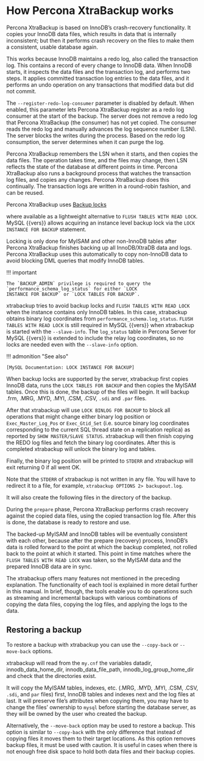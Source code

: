 # How Percona XtraBackup works

Percona XtraBackup is based on InnoDB’s crash-recovery functionality.
It copies your InnoDB data files, which results in data that is internally
inconsistent; but then it performs crash recovery on the files to make them a
consistent, usable database again.

This works because InnoDB maintains a redo log, also called the transaction
log. This contains a record of every change to InnoDB data. When InnoDB
starts, it inspects the data files and the transaction log, and performs two
steps. It applies committed transaction log entries to the data files, and it
performs an undo operation on any transactions that modified data but did not
commit.

The `--register-redo-log-consumer` parameter is disabled by default. When enabled, this parameter lets Percona XtraBackup register as a redo log consumer at the start of the backup. The server does not remove a redo log that Percona XtraBackup (the consumer) has not yet copied. The consumer reads the redo log and manually advances the log sequence number (LSN). The server blocks the writes during the process. Based on the redo log consumption, the server determines when it can purge the log.  

Percona XtraBackup remembers the LSN when it starts, and then copies the data files. The operation takes time, and the files may change, then LSN reflects the state of the database at different points in time. Percona XtraBackup also runs a background process that watches the transaction log files, and copies any changes. Percona XtraBackup does this continually. The transaction logs are written in a round-robin fashion, and can be reused.

Percona XtraBackup uses [Backup locks]

where available as a lightweight alternative to `FLUSH TABLES WITH READ
LOCK`. MySQL {{vers}} allows
acquiring an instance level backup lock via the `LOCK INSTANCE FOR BACKUP`
statement.

Locking is only done for MyISAM and other non-InnoDB tables
after Percona XtraBackup finishes backing up all InnoDB/XtraDB data and
logs. Percona XtraBackup uses this automatically to copy non-InnoDB data to
avoid blocking DML queries that modify InnoDB tables.

!!! important
   
    The `BACKUP_ADMIN` privilege is required to query the 
    `performance_schema_log_status` for either `LOCK 
    INSTANCE FOR BACKUP` or `LOCK TABLES FOR BACKUP`.

xtrabackup tries to avoid backup locks and `FLUSH TABLES WITH READ LOCK`
when the instance contains only InnoDB tables. In this case, xtrabackup
obtains binary log coordinates from `performance_schema.log_status`. `FLUSH
TABLES WITH READ LOCK` is still required in MySQL {{vers}} when xtrabackup is
started with the `--slave-info`. The `log_status` table in Percona
Server for MySQL {{vers}} is extended to include the relay log coordinates, so no locks are
needed even with the `--slave-info` option.

!!! admonition "See also"

    [MySQL Documentation: LOCK INSTANCE FOR BACKUP]

When backup locks are supported by the server, xtrabackup first copies
InnoDB data, runs the `LOCK TABLES FOR BACKUP` and then copies the MyISAM
tables. Once this is done, the backup of the files will
begin. It will backup .frm, .MRG, .MYD, .MYI, .CSM,
.CSV, `.sdi` and `.par` files.

After that xtrabackup will use `LOCK BINLOG FOR BACKUP` to block all
operations that might change either binary log position or
`Exec_Master_Log_Pos` or `Exec_Gtid_Set` (i.e. source binary log coordinates
corresponding to the current SQL thread state on a replication replica) as
reported by `SHOW MASTER/SLAVE STATUS`. xtrabackup will then finish copying
the REDO log files and fetch the binary log coordinates. After this is completed
xtrabackup will unlock the binary log and tables.

Finally, the binary log position will be printed to `STDERR` and xtrabackup
will exit returning 0 if all went OK.

Note that the `STDERR` of xtrabackup is not written in any file. You will
have to redirect it to a file, for example, `xtrabackup OPTIONS 2> backupout.log`.

It will also create the following files in the
directory of the backup.

During the `prepare` phase, Percona XtraBackup performs crash recovery against
the copied data files, using the copied transaction log file. After this is
done, the database is ready to restore and use.

The backed-up MyISAM and InnoDB tables will be eventually consistent with
each other, because after the prepare (recovery) process, InnoDB’s data is
rolled forward to the point at which the backup completed, not rolled back to
the point at which it started. This point in time matches where the `FLUSH
TABLES WITH READ LOCK` was taken, so the MyISAM data and the prepared
InnoDB data are in sync.

The xtrabackup offers many features not mentioned in the preceding
explanation. The functionality of each tool is explained in more
detail further in this manual. In brief, though, the tools enable you
to do operations such as streaming and incremental backups with
various combinations of copying the data files, copying the log files,
and applying the logs to the data.

## Restoring a backup

To restore a backup with xtrabackup you can use the `--copy-back` or
`--move-back` options.

xtrabackup will read from the `my.cnf` the variables datadir,
innodb_data_home_dir, innodb_data_file_path,
innodb_log_group_home_dir and check that the directories exist.

It will copy the MyISAM tables, indexes, etc. (.MRG, .MYD,
.MYI, .CSM, .CSV, `.sdi`,
and `par` files) first, InnoDB tables and indexes next and the log files at
last. It will preserve file’s attributes when copying them, you may have to
change the files’ ownership to `mysql` before starting the database server, as
they will be owned by the user who created the backup.

Alternatively, the `--move-back` option may be used to
restore a backup. This option is similar to `--copy-back`
with the only difference that instead of copying files it moves them to their
target locations. As this option removes backup files, it must be used with
caution. It is useful in cases when there is not enough free disk space to hold
both data files and their backup copies.

[MySQL Documentation: LOCK INSTANCE FOR BACKUP]: https://dev.mysql.com/doc/refman/{{vers}}/en/lock-instance-for-backup.html
[Backup locks]: https://docs.percona.com/percona-server/innovation-release/backup-locks.html